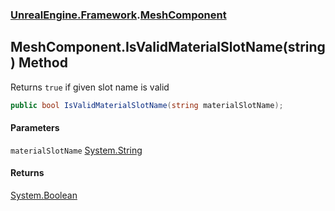 ### [UnrealEngine.Framework](./UnrealEngine-Framework.md 'UnrealEngine.Framework').[MeshComponent](./UnrealEngine-Framework-MeshComponent.md 'UnrealEngine.Framework.MeshComponent')
## MeshComponent.IsValidMaterialSlotName(string) Method
Returns `true` if given slot name is valid  
```csharp
public bool IsValidMaterialSlotName(string materialSlotName);
```
#### Parameters
<a name='UnrealEngine-Framework-MeshComponent-IsValidMaterialSlotName(string)-materialSlotName'></a>
`materialSlotName` [System.String](https://docs.microsoft.com/en-us/dotnet/api/System.String 'System.String')  
  
#### Returns
[System.Boolean](https://docs.microsoft.com/en-us/dotnet/api/System.Boolean 'System.Boolean')  
